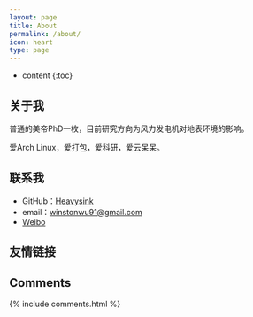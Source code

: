 ```yaml
---
layout: page
title: About
permalink: /about/
icon: heart
type: page
---
```


* content
{:toc}

## 关于我

普通的美帝PhD一枚，目前研究方向为风力发电机对地表环境的影响。

爱Arch Linux，爱打包，爱科研，爱云呆呆。


## 联系我

* GitHub：[Heavysink](https://github.com/heavysink)
* email：winstonwu91@gmail.com
* [Weibo](http://weibo.com/heavysink)

## 友情链接


## Comments

{% include comments.html %}

